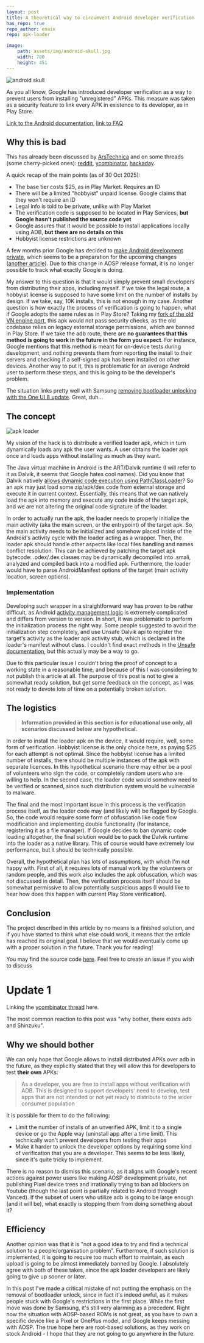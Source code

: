 ```yaml
---
layout: post
title: A theoretical way to circumvent Android developer verification
has_repo: true
repo_author: enaix
repo: apk-loader

image:
    path: assets/img/android-skull.jpg
    width: 780
    height: 451
---
```


<img src="/assets/img/android-skull.jpg" alt="android skull" class="img-hover">

As you all know, Google has introduced developer verification as a way to prevent users from installing "unregistered" APKs. This measure was taken as a security feature to link every APK in existence to its developer, as in Play Store.

[Link to the Android documentation](https://developer.android.com/developer-verification), [link to FAQ](https://developer.android.com/developer-verification/guides/faq)



## Why this is bad

This has already been discussed by [ArsTechnica](https://arstechnica.com/gadgets/2025/10/google-confirms-android-dev-verification-will-have-free-and-paid-tiers-no-public-list-of-devs/) and on some threads (some cherry-picked ones): [reddit](https://old.reddit.com/r/Android/comments/1nwddik/heres_how_androids_new_app_verification_rules/), [ycombinator](https://news.ycombinator.com/item?id=45017028), [hackaday](https://hackaday.com/2025/08/26/google-will-require-developer-verification-even-for-sideloading/).

A quick recap of the main points (as of 30 Oct 2025):

- The base tier costs $25, as in Play Market. Requires an ID
- There will be a limited "hobbyist" unpaid license. Google claims that they won't require an ID
- Legal info is told to be private, unlike with Play Market
- The verification code is supposed to be located in Play Services, **but Google hasn't published the source code yet**
- Google assures that it would be possible to install applications locally using ADB, **but there are no details on this**
- Hobbyist license restrictions are unknown

A few months prior Google has decided to [make Android development private](https://arstechnica.com/gadgets/2025/03/google-makes-android-development-private-will-continue-open-source-releases/), which seems to be a preparation for the upcoming changes ([another article](https://www.androidauthority.com/google-not-killing-aosp-3566882/)). Due to this change in AOSP release format, it is no longer possible to track what exactly Google is doing.

My answer to this question is that it would simply prevent small developers from distributing their apps, including myself. If we take the legal route, a hobbyist license is supposed to have some limit on the number of installs by design. If we take, say, 10K installs, this is not enough in my case. Another question is how exactly the process of verification is going to happen, what if Google adopts the same rules as in Play Store? Taking my [fork of the old VN engine port](https://github.com/enaix/Kirikiroid2-debloated), this apk would not pass security checks, as the old codebase relies on legacy external storage permissions, which are banned in Play Store. If we take the adb route, there are **no guarantees that this method is going to work in the future in the form you expect**. For instance, Google mentions that this method is meant for on-device tests during development, and nothing prevents them from reporting the install to their servers and checking if a self-signed apk has been installed on other devices. Another way to put it, this is problematic for an average Android user to perform these steps, and this is going to be the developer's problem.

The situation links pretty well with Samsung [removing bootloader unlocking with the One UI 8 update](https://www.sammobile.com/news/say-goodbye-to-your-custom-roms-as-one-ui-8-kills-bootloader-unlock/). Great, duh...

## The concept

![apk loader](/assets/img/loader1.svg)

My vision of the hack is to distribute a verified loader apk, which in turn dynamically loads any apk the user wants. A user obtains the loader apk once and loads apps without installing as much as they want.

The Java virtual machine in Android is the ART/Dalvik runtime (I will refer to it as Dalvik, it seems that Google hates cool names). Did you know that Dalvik natively [allows dynamic code execution using PathClassLoader](https://developer.android.com/reference/dalvik/system/PathClassLoader)? So an apk may just load some zip/apk/dex code from external storage and execute it in current context. Essentially, this means that we can natively load the apk into memory and execute any code inside of the target apk, and we are not altering the original code signature of the loader.

In order to actually run the apk, the loader needs to properly initialize the main activity (aka the main screen, or the entrypoint) of the target apk. So, the main activity needs to be initialized and somehow placed inside of the Android's activity cycle with the loader acting as a wrapper. Then, the loader apk should handle other aspects like local files handling and names conflict resolution. This can be achieved by patching the target apk bytecode: .odex/.dex classes may be dynamically decompiled into .smali, analyzed and compiled back into a modified apk. Furthermore, the loader would have to parse AndroidManifest options of the target (main activity location, screen options).

### Implementation

Developing such wrapper in a straightforward way has proven to be rather difficult, as Android [activity management logic](https://android.googlesource.com/platform/frameworks/base/+/master/core/java/android/app/Activity.java) is extremely complicated and differs from version to version. In short, it was problematic to perform the initialization process the right way. Some people suggested to avoid the initialization step completely, and use Unsafe Dalvik api to register the target's activity as the loader apk activity stub, which is declared in the loader's manifest without class. I couldn't find exact methods in the [Unsafe documentation](https://developer.android.com/reference/sun/misc/Unsafe), but this actually may be a way to go.

Due to this particular issue I couldn't bring the proof of concept to a working state in a reasonable time, and because of this I was considering to not publish this article at all. The purpose of this post is not to give a somewhat ready solution, but get some feedback on the concept, as I was not ready to devote lots of time on a potentially broken solution.


## The logistics

> **Information provided in this section is for educational use only, all scenarios discussed below are hypothetical.**

In order to install the loader apk on the device, it would require, well, some form of verification. Hobbyist license is the only choice here, as paying $25 for each attempt is not optimal. Since the hobbyist license has a limited number of installs, there should be multiple instances of the apk with separate licences. In this hypothetical scenario there may either be a pool of volunteers who sign the code, or completely random users who are willing to help. In the second case, the loader code would somehow need to be verified or scanned, since such distribution system would be vulnerable to malware.

The final and the most important issue in this process is the verification process itself, as the loader code may (and likely will) be flagged by Google. So, the code would require some form of obfuscation like code flow modification and implementing double functionality (for instance, registering it as a file manager). If Google decides to ban dynamic code loading altogether, the final solution would be to pack the Dalvik runtime into the loader as a native library. This of course would have extremely low performance, but it should be technically possible.

Overall, the hypothetical plan has lots of assumptions, with which I'm not happy with. First of all, it requires lots of manual work by the volunteers or random people, and this work also includes the apk obfuscation, which was not discussed in detail. Then, the verification process itself should be somewhat permissive to allow potentially suspicious apps (I would like to hear how does this happen with current Play Store verification).

## Conclusion

The project described in this article by no means is a finished solution, and if you have started to think what else could work, it means that the article has reached its original goal. I believe that we would eventually come up with a proper solution in the future. Thank you for reading!


You may find the source code [here](https://github.com/enaix/apk-loader). Feel free to create an issue if you wish to discuss

# Update 1

Linking the [ycombinator thread](https://news.ycombinator.com/item?id=45776269) here.

The most common reaction to this post was "why bother, there exists adb and Shinzuku".

## Why we should bother

We can only hope that Google allows to install distributed APKs over adb in the future, as they explicitly stated that they will allow this for developers to test **their own** APKs:

> As a developer, you are free to install apps without verification with ADB. This is designed to support developers' need to develop, test apps that are not intended or not yet ready to distribute to the wider consumer population

It is possible for them to do the following:

- Limit the number of installs of an unverified APK, limit it to a single device or go the Apple way (uninstall app after a time limit). This technically won't prevent developers from testing their apps
- Make it harder to unlock the developer options by requiring some kind of verification that you are a developer. This seems to be less likely, since it's quite tricky to implement.

There is no reason to dismiss this scenario, as it aligns with Google's recent actions against power users like making AOSP development private, not publishing Pixel device trees and irrationally trying to ban ad blockers on Youtube (though the last point is partially related to Android through Vanced). If the subset of users who utilize adb is going to be large enough (and it will be), what exactly is stopping them from doing something about it?

## Efficiency

Another opinion was that it is "not a good idea to try and find a technical solution to a people/organisation problem". Furthermore, if such solution is implemented, it is going to require too much effort to maintain, as each upload is going to be almost immediately banned by Google. I absolutely agree with both of these takes, since the apk loader developers are likely going to give up sooner or later.

In this post I've made a critical mistake of not putting the emphasis on the removal of bootloader unlock, since in fact it's indeed awful, as it makes people stuck with Google's restrictions in the first place. While the first move was done by Samsung, it's still very alarming as a precedent. Right now the situation with AOSP-based ROMs is not great, as you have to own a specific device like a Pixel or OnePlus model, and Google keeps messing with AOSP. The true hope here are root-based solutions, as they work on stock Android - I hope that they are not going to go anywhere in the future.

